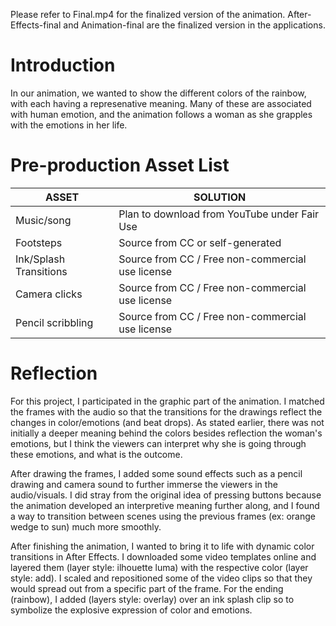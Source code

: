 Please refer to Final.mp4 for the finalized version of the animation. After-Effects-final and Animation-final are the finalized version in the applications.

# Introduction
In our animation, we wanted to show the different colors of the rainbow, with each having a represenative meaning. Many of these are associated with human emotion, and the animation follows a woman as she grapples with the emotions in her life.

# Pre-production Asset List
| ASSET | SOLUTION |
| --- | --- |
| Music/song | Plan to download from YouTube under Fair Use |
| Footsteps | Source from CC or self-generated |
| Ink/Splash Transitions | Source from CC / Free non-commercial use license |
| Camera clicks | Source from CC / Free non-commercial use license |
| Pencil scribbling | Source from CC / Free non-commercial use license |

# Reflection
For this project, I participated in the graphic part of the animation. I matched the frames with the audio so that the transitions for the drawings reflect the changes in color/emotions (and beat drops). As stated earlier, there was not initially a deeper meaning behind the colors besides reflection the woman's emotions, but I think the viewers can interpret why she is going through these emotions, and what is the outcome. 

After drawing the frames, I added some sound effects such as a pencil drawing and camera sound to further immerse the viewers in the audio/visuals. I did stray from the original idea of pressing buttons because the animation developed an interpretive meaning further along, and I found a way to transition between scenes using the previous frames (ex: orange wedge to sun) much more smoothly. 

After finishing the animation, I wanted to bring it to life with dynamic color transitions in After Effects. I downloaded some video templates online and layered them (layer style: ilhouette luma) with the respective color (layer style: add). I scaled and repositioned some of the video clips so that they would spread out from a specific part of the frame. For the ending (rainbow), I added (layers style: overlay) over an ink splash clip so to symbolize the explosive expression of color and emotions.
